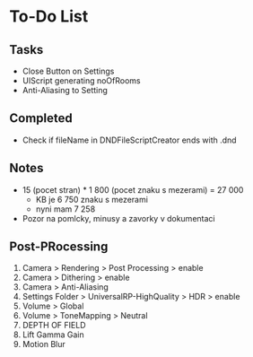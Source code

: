 # To-Do List

## Tasks

- Close Button on Settings
- UIScript generating noOfRooms
- Anti-Aliasing to Setting

## Completed

- Check if fileName in DNDFileScriptCreator ends with .dnd

## Notes

- 15 (pocet stran) * 1 800 (pocet znaku s mezerami) = 27 000
  - KB je 6 750 znaku s mezerami
  - nyni mam 7 258
- Pozor na pomlcky, minusy a zavorky v dokumentaci

## Post-PRocessing

1. Camera > Rendering > Post Processing > enable
2. Camera > Dithering > enable
3. Camera > Anti-Aliasing
4. Settings Folder > UniversalRP-HighQuality > HDR > enable
5. Volume > Global
6. Volume > ToneMapping > Neutral
7. DEPTH OF FIELD
8. Lift Gamma Gain
9. Motion Blur
